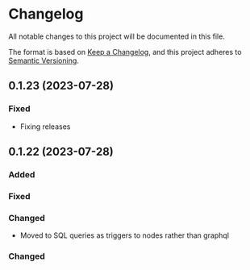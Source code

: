 # Changelog

All notable changes to this project will be documented in this file.

The format is based on [Keep a Changelog](https://keepachangelog.com/en/1.0.0/),
and this project adheres to [Semantic Versioning](https://semver.org/spec/v2.0.0.html).

## 0.1.23 (2023-07-28)

### Fixed

- Fixing releases

## 0.1.22 (2023-07-28)

### Added


### Fixed

### Changed

- Moved to SQL queries as triggers to nodes rather than graphql

### Changed


